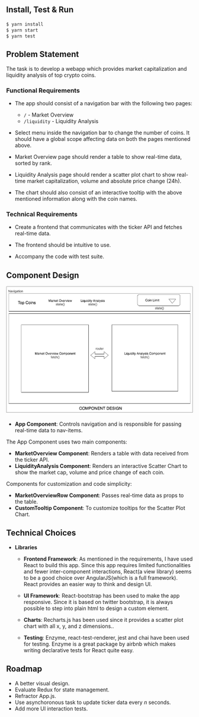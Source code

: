  ## Install, Test & Run

```
$ yarn install
$ yarn start
$ yarn test
```

## Problem Statement

The task is to develop a webapp which provides market capitalization and liquidity analysis of top crypto coins.

### Functional Requirements

- The app should consist of a navigation bar with the following two pages:

    - ```/``` - Market Overview
    - ```/liquidity``` - Liquidity Analysis

- Select menu inside the navigation bar to change the number of coins. It should have a global scope affecting data on both the pages mentioned above.

- Market Overview page should render a table to show real-time data, sorted by rank.

- Liquidity Analysis page should render a scatter plot chart to show real-time market capitalization, volume and absolute price change (24h). 

- The chart should also consist of an interactive tooltip with the above mentioned information along with the coin names.

### Technical Requirements

- Create a frontend that communicates with the ticker API and fetches real-time data.

- The frontend should be intuitive to use.

- Accompany the code with test suite.

## Component Design

![](componentDesign.png) 

- __App Component__: Controls navigation and is responsible for passing real-time data to nav-items.

The App Component uses two main components:

- __MarketOverview Component__: Renders a table with data received from the ticker API.
- __LiquidityAnalysis Component__: Renders an interactive Scatter Chart to show the market cap, volume and price change of each coin. 

Components for customization and code simplicity:

- __MarketOverviewRow Component__: Passes real-time data as props to the table.
- __CustomTooltip Component__: To customize tooltips for the Scatter Plot Chart. 

## Technical Choices

- __Libraries__

    - __Frontend Framework__: As mentioned in the requirements, I have used React to build this app. Since this app requires limited functionalities and fewer inter-component interactions, React(a view library) seems to be a good choice over AngularJS(which is a full framework). React provides an easier way to think and design UI.

    - __UI Framework__: React-bootstrap has been used to make the app responsive. Since it is based on twitter bootstrap, it is always possible to step into plain html to design a custom element.

    - __Charts__: Recharts.js has been used since it provides a scatter plot chart with all x, y, and z dimensions..

    - __Testing__: Enzyme, react-test-renderer, jest and chai have been used for testing. Enzyme is a great package by airbnb which makes writing declarative tests for React quite easy. 


## Roadmap

- A better visual design.
- Evaluate Redux for state management.
- Refractor App.js.
- Use asynchoronous task to update ticker data every _n_ seconds.
- Add more UI interaction tests.
